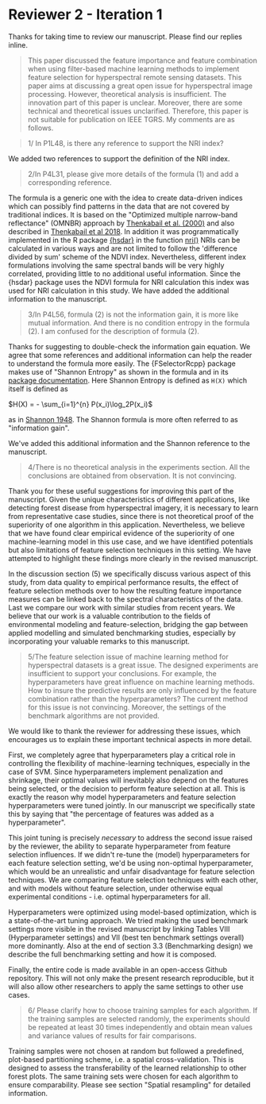 # Reviewer 2 - Iteration 1

Thanks for taking time to review our manuscript.
Please find our replies inline.

> This paper discussed the feature importance and feature combination when using filter-based machine learning methods to implement feature selection for hyperspectral remote sensing datasets.
This paper aims at discussing a great open issue for hyperspectral image processing.
However, theoretical analysis is insufficient.
The innovation part of this paper is unclear.
Moreover, there are some technical and theoretical issues unclarified.
Therefore, this paper is not suitable for publication on IEEE TGRS.
My comments are as follows.

> 1/ In P1L48, is there any reference to support the NRI index?

We added two references to support the definition of the NRI index.

> 2/In P4L31, please give more details of the formula (1) and add a corresponding reference.

The formula is a generic one with the idea to create data-driven indices which can possibly find patterns in the data that are not covered by traditional indices.
It is based on the "Optimized multiple narrow-band reflectance" (OMNBR) approach by [Thenkabail et al. (2000)](thenkabail2000) and also described in [Thenkabail et al 2018](https://www.taylorfrancis.com/books/hyperspectral-indices-image-classifications-agriculture-vegetation-prasad-thenkabail-john-lyon-alfredo-huete/e/10.1201/9781315159331).
In addition it was programmatically implemented in the R package [{hsdar}](https://cran.r-project.org/web/packages/hsdar/index.html) in the function [nri()](https://rdrr.io/cran/hsdar/man/normalized.ratio.index.html)
NRIs can be calculated in various ways and are not limited to follow the 'difference divided by sum' scheme of the NDVI index. Nevertheless, different index formulations involving the same spectral bands will be very highly correlated, providing little to no additional useful information.
Since the {hsdar} package uses the NDVI formula for NRI calculation this index was used for NRI calculation in this study.
We have added the additional information to the manuscript.

> 3/In P4L56, formula (2) is not the information gain, it is more like mutual information.
> And there is no condition entropy in the formula (2). I am confused for the description of formula (2).

Thanks for suggesting to double-check the information gain equation.
We agree that some references and additional information can help the reader to understand the formula more easily.
The {FSelectorRcpp} package makes use of "Shannon Entropy" as shown in the formula and in its [package documentation](http://mi2-warsaw.github.io/FSelectorRcpp/reference/information_gain.html).
Here Shannon Entropy is defined as `H(X)` which itself is defined as

$H(X) = - \sum_{i=1}^{n} P(x_i)\log_2P(x_i)$

as in [Shannon 1948](https://ieeexplore.ieee.org/document/6773024).
The Shannon formula is more often referred to as "information gain".

We've added this additional information and the Shannon reference to the manuscript.

> 4/There is no theoretical analysis in the experiments section. All the conclusions are obtained from observation. It is not convincing.

Thank you for these useful suggestions for improving this part of the manuscript. Given the unique characteristics of different applications, like detecting forest disease from hyperspectral imagery, it is necessary to learn from representative case studies, since there is not theoretical proof of the superiority of one algorithm in this application. Nevertheless, we believe that we have found clear empirical evidence of the superiority of one machine-learning model in this use case, and we have identified potentials but also limitations of feature selection techniques in this setting. We have attempted to highlight these findings more clearly in the revised manuscript.

In the discussion section (5) we specifically discuss various aspect of this study, from data quality to empirical performance results, the effect of feature selection methods over to how the resulting feature importance measures can be linked back to the spectral characteristics of the data.
Last we compare our work with similar studies from recent years.
We believe that our work is a valuable contribution to the fields of environmental modeling and feature-selection, bridging the gap between applied modelling and simulated benchmarking studies, especially by incorporating your valuable remarks to this manuscript.

> 5/The feature selection issue of machine learning method for hyperspectral datasets is a great issue. The designed experiments are insufficient to support your conclusions. For example, the hyperparameters have great influence on machine learning methods. How to insure the predictive results are only influenced by the feature combination rather than the hyperparameters? The current method for this issue is not convincing. Moreover, the settings of the benchmark algorithms are not provided.

We would like to thank the reviewer for addressing these issues, which encourages us to explain these important technical aspects in more detail.

First, we completely agree that hyperparameters play a critical role in controlling the flexibility of machine-learning techniques, especially in the case of SVM. Since hyperparameters implement penalization and shrinkage, their optimal values will inevitably also depend on the features being selected, or the decision to perform feature selection at all. This is exactly the reason why model hyperparameters and feature selection hyperparameters were tuned jointly. In our manuscript we specifically state this by saying that "the percentage of features was added as a hyperparameter".

This joint tuning is precisely *necessary* to address the second issue raised by the reviewer, the ability to separate hyperparameter from feature selection influences. If we didn't re-tune the (model) hyperparameters for each feature selection setting, we'd be using non-optimal hyperparameter, which would be an unrealistic and unfair disadvantage for feature selection techniques. We are comparing feature selection techniques with each other, and with models without feature selection, under otherwise equal experimental conditions - i.e. optimal hyperparameters for all.

Hyperparameters were optimized using model-based optimization, which is a state-of-the-art tuning approach. We tried making the used benchmark settings more visible in the revised manuscript by linking Tables VIII (Hyperparameter settings) and VII (best ten benchmark settings overall) more dominantly.
Also at the end of section 3.3 (Benchmarking design) we describe the full benchmarking setting and how it is composed.

Finally, the entire code is made available in an open-access Github repository. This will not only make the present research reproducible, but it will also allow other researchers to apply the same settings to other use cases.

> 6/ Please clarify how to choose training samples for each algorithm. If the training samples are selected randomly, the experiments should be repeated at least 30 times independently and obtain mean values and variance values of results for fair comparisons.

Training samples were not chosen at random but followed a predefined, plot-based partitioning scheme, i.e. a spatial cross-validation. This is designed to assess the transferability of the learned relationship to other forest plots.
The same training sets were chosen for each algorithm to ensure comparability.
Please see section "Spatial resampling" for detailed information.

